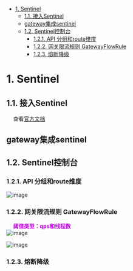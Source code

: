 
<!-- TOC -->

- [1. Sentinel](#1-sentinel)
    - [1.1. 接入Sentinel](#11-接入sentinel)
    - [gateway集成sentinel](#gateway集成sentinel)
    - [1.2. Sentinel控制台](#12-sentinel控制台)
        - [1.2.1. API 分组和route维度](#121-api-分组和route维度)
        - [1.2.2. 网关限流规则 GatewayFlowRule](#122-网关限流规则-gatewayflowrule)
        - [1.2.3. 熔断降级](#123-熔断降级)

<!-- /TOC -->

# 1. Sentinel
<!-- 


什么是Sentinel?它能做什么
https://blog.csdn.net/u012190514/article/details/81383698
很好？Sentinel 夺命连环 17 问
https://mp.weixin.qq.com/s/JBX3M-LrNwCoGl4Xzcg18Q


https://blog.csdn.net/lzq199528/article/details/109898038


1. 搭建  
&emsp; https://sentinelguard.io/zh-cn/docs/dashboard.html    
2. 集成  
    1. 官方使用文档：https://sentinelguard.io/zh-cn/docs/basic-api-resource-rule.html  
    2. 普通接口和feign集成Sentinel  
    &emsp; https://www.jb51.net/article/226839.htm  
    &emsp; https://www.jianshu.com/p/f5cabdef0de1  
    &emsp; ~~https://blog.csdn.net/MenBad/article/details/125118367~~  
    3. ~~dubbo之使用sentinel限流~~  
    &emsp; https://blog.csdn.net/wang0907/article/details/121356872  
    4. gateway集成Sentinel https://blog.51cto.com/u_15284359/4874743  
    5. dubbo之使用sentinel限流  https://blog.csdn.net/wang0907/article/details/121356872  

-->

## 1.1. 接入Sentinel
<!-- 
全局配置
异常处理 https://mp.weixin.qq.com/s?__biz=MzkwNzI0MzQ2NQ==&mid=2247489058&idx=3&sn=2a9abd84a257e49869689079bccfa733&source=41#wechat_redirect
-->
&emsp; 查看[官方文档](https://github.com/alibaba/spring-cloud-alibaba/wiki/Sentinel)  

## gateway集成sentinel
<!--

https://blog.csdn.net/lzq199528/article/details/109898038

-->


## 1.2. Sentinel控制台
<!-- 
https://mp.weixin.qq.com/s/YRfDFeIcoFlIl5kE7A9Y0Q
-->
### 1.2.1. API 分组和route维度
![image](http://182.92.69.8:8081/img/microService/problems/problem-57.png)  


### 1.2.2. 网关限流规则 GatewayFlowRule
&emsp; **<font color = "clime">阈值类型：qps和线程数</font>**  
![image](http://182.92.69.8:8081/img/microService/problems/problem-58.png)  

![image](http://182.92.69.8:8081/img/microService/problems/problem-59.png)  



### 1.2.3. 熔断降级

